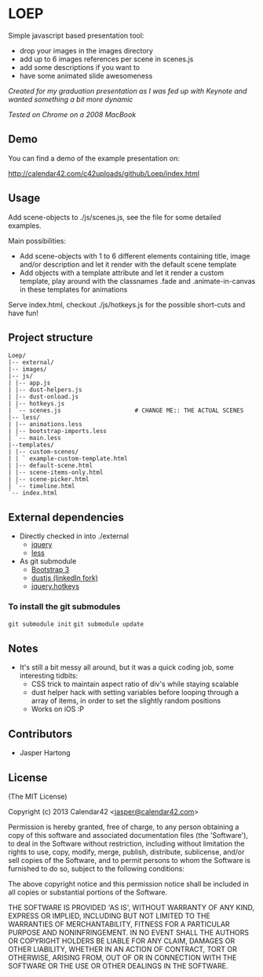 # LOEP

Simple javascript based presentation tool: 
* drop your images in the images directory
* add up to 6 images references per scene in scenes.js
* add some descriptions if you want to
* have some animated slide awesomeness

_Created for my graduation presentation as I was fed up with Keynote and wanted something a bit more dynamic_

_Tested on Chrome on a 2008 MacBook_

## Demo

You can find a demo of the example presentation on: 

http://calendar42.com/c42uploads/github/Loep/index.html

## Usage

Add scene-objects to ./js/scenes.js, see the file for some detailed examples.

Main possibilities:

* Add scene-objects with 1 to 6 different elements containing title, image and/or description and let it render with the default scene template
* Add objects with a template attribute and let it render a custom template, play around with the classnames .fade and .animate-in-canvas in these templates for animations

Serve index.html, checkout ./js/hotkeys.js for the possible short-cuts and have fun!

## Project structure

    Loep/
    |-- external/
    |-- images/
    |-- js/
    | |-- app.js
    | |-- dust-helpers.js
    | |-- dust-onload.js
    | |-- hotkeys.js
    | `-- scenes.js 					# CHANGE ME:: THE ACTUAL SCENES
    |-- less/
    | |-- animations.less 
    | |-- bootstrap-imports.less
    | `-- main.less
    |--templates/
    | |-- custom-scenes/
    | | ` example-custom-template.html
    | |-- default-scene.html
    | |-- scene-items-only.html
    | |-- scene-picker.html
    | `-- timeline.html
    `-- index.html


## External dependencies

* Directly checked in into ./external
    * [jquery](http://jquery.com/)
    * [less](http://lesscss.org/)
* As git submodule
    * [Bootstrap 3](http://getbootstrap.com/)
    * [dustjs (linkedIn fork)](http://linkedin.github.io/dustjs/)
    * [jquery.hotkeys](https://github.com/tzuryby/jquery.hotkeys)

### To install the git submodules

`git submodule init`
`git submodule update`

## Notes

* It's still a bit messy all around, but it was a quick coding job, some interesting tidbits:
    * CSS trick to maintain aspect ratio of div's while staying scalable
    * dust helper hack with setting variables before looping through a array of items, in order to set the slightly random positions
    * Works on iOS :P

## Contributors

* Jasper Hartong

## License

(The MIT License)

Copyright (c) 2013 Calendar42 &lt;jasper@calendar42.com&gt;

Permission is hereby granted, free of charge, to any person obtaining
a copy of this software and associated documentation files (the
'Software'), to deal in the Software without restriction, including
without limitation the rights to use, copy, modify, merge, publish,
distribute, sublicense, and/or sell copies of the Software, and to
permit persons to whom the Software is furnished to do so, subject to
the following conditions:

The above copyright notice and this permission notice shall be
included in all copies or substantial portions of the Software.

THE SOFTWARE IS PROVIDED 'AS IS', WITHOUT WARRANTY OF ANY KIND,
EXPRESS OR IMPLIED, INCLUDING BUT NOT LIMITED TO THE WARRANTIES OF
MERCHANTABILITY, FITNESS FOR A PARTICULAR PURPOSE AND NONINFRINGEMENT.
IN NO EVENT SHALL THE AUTHORS OR COPYRIGHT HOLDERS BE LIABLE FOR ANY
CLAIM, DAMAGES OR OTHER LIABILITY, WHETHER IN AN ACTION OF CONTRACT,
TORT OR OTHERWISE, ARISING FROM, OUT OF OR IN CONNECTION WITH THE
SOFTWARE OR THE USE OR OTHER DEALINGS IN THE SOFTWARE.

